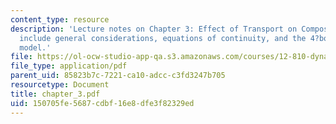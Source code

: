 ```yaml
---
content_type: resource
description: 'Lecture notes on Chapter 3: Effect of Transport on Composition. Topics
  include general considerations, equations of continuity, and the 4?box transport
  model.'
file: https://ol-ocw-studio-app-qa.s3.amazonaws.com/courses/12-810-dynamics-of-the-atmosphere-spring-2008/150705fe5687cdbf16e8dfe3f82329ed_chapter_3.pdf
file_type: application/pdf
parent_uid: 85823b7c-7221-ca10-adcc-c3fd3247b705
resourcetype: Document
title: chapter_3.pdf
uid: 150705fe-5687-cdbf-16e8-dfe3f82329ed
---
```

